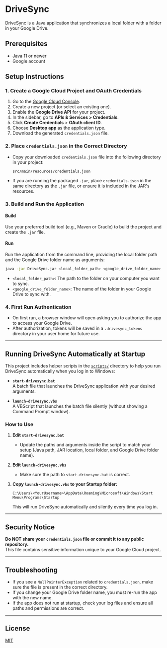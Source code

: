 # DriveSync

DriveSync is a Java application that synchronizes a local folder with a folder in your Google Drive.

## Prerequisites

- Java 11 or newer
- Google account

## Setup Instructions

### 1. Create a Google Cloud Project and OAuth Credentials

1. Go to the [Google Cloud Console](https://console.cloud.google.com/).
2. Create a new project (or select an existing one).
3. Enable the **Google Drive API** for your project.
4. In the sidebar, go to **APIs & Services > Credentials**.
5. Click **Create Credentials** > **OAuth client ID**.
6. Choose **Desktop app** as the application type.
7. Download the generated `credentials.json` file.

### 2. Place `credentials.json` in the Correct Directory

- Copy your downloaded `credentials.json` file into the following directory in your project:
  ```
  src/main/resources/credentials.json
  ```
- If you are running the packaged `.jar`, place `credentials.json` in the same directory as the `.jar` file, or ensure it is included in the JAR's resources.

### 3. Build and Run the Application

#### Build

Use your preferred build tool (e.g., Maven or Gradle) to build the project and create the `.jar` file.

#### Run

Run the application from the command line, providing the local folder path and the Google Drive folder name as arguments:

```sh
java -jar DriveSync.jar <local_folder_path> <google_drive_folder_name>
```

- `<local_folder_path>`: The path to the folder on your computer you want to sync.
- `<google_drive_folder_name>`: The name of the folder in your Google Drive to sync with.

### 4. First Run Authentication

- On first run, a browser window will open asking you to authorize the app to access your Google Drive.
- After authorization, tokens will be saved in a `.drivesync_tokens` directory in your user home for future use.

---

## Running DriveSync Automatically at Startup

This project includes helper scripts in the [`scripts/`](scripts/) directory to help you run DriveSync automatically when you log in to Windows:

- **`start-drivesync.bat`**  
  A batch file that launches the DriveSync application with your desired arguments.

- **`launch-drivesync.vbs`**  
  A VBScript that launches the batch file silently (without showing a Command Prompt window).

### How to Use

1. **Edit `start-drivesync.bat`**  
   - Update the paths and arguments inside the script to match your setup (Java path, JAR location, local folder, and Google Drive folder name).

2. **Edit `launch-drivesync.vbs`**  
   - Make sure the path to `start-drivesync.bat` is correct.

3. **Copy `launch-drivesync.vbs` to your Startup folder:**  
   ```
   C:\Users\<YourUsername>\AppData\Roaming\Microsoft\Windows\Start Menu\Programs\Startup
   ```
   This will run DriveSync automatically and silently every time you log in.

---

## Security Notice

**Do NOT share your `credentials.json` file or commit it to any public repository.**  
This file contains sensitive information unique to your Google Cloud project.

---

## Troubleshooting

- If you see a `NullPointerException` related to `credentials.json`, make sure the file is present in the correct directory.
- If you change your Google Drive folder name, you must re-run the app with the new name.
- If the app does not run at startup, check your log files and ensure all paths and permissions are correct.

---

## License

[MIT](LICENSE)